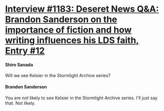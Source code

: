 # [Interview #1183: Deseret News Q&A: Brandon Sanderson on the importance of fiction and how writing influences his LDS faith, Entry #12](https://www.theoryland.com/intvmain.php?i=1183#12)

#### Shiro Sanada

Will we see Kelsier in the Stormlight Archive series?

#### Brandon Sanderson

You are not likely to see Kelsier in the Stormlight Archive series. I'll just say that. Not likely.

